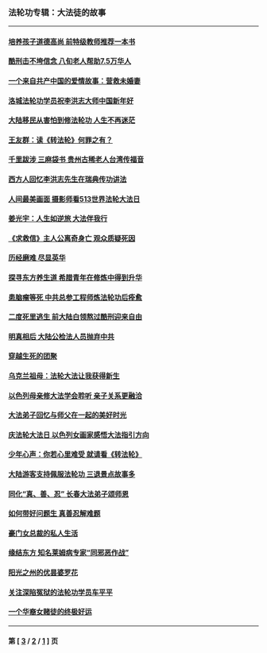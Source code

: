 ### 法轮功专辑：大法徒的故事
---
#### [培养孩子道德高尚 前特级教师推荐一本书](../../pages/nf1147481/n12938640.md?06070430) 
#### [酷刑击不垮信念 八旬老人帮助7.5万华人](../../pages/nf1147481/n12880712.md?06070430) 
#### [一个来自共产中国的爱情故事：营救未婚妻](../../pages/nf1147481/n12778386.md?06070430) 
#### [洛城法轮功学员祝李洪志大师中国新年好](../../pages/nf1147481/n12724685.md?06070430) 
#### [大陆移民从害怕到修法轮功 人生不再迷茫](../../pages/nf1147481/n12414325.md?06070430) 
#### [王友群：读《转法轮》何罪之有？](../../pages/nf1147481/n12408647.md?06070430) 
#### [千里跋涉 三麻袋书 贵州古稀老人台湾传福音](../../pages/nf1147481/n12198750.md?06070430) 
#### [西方人回忆李洪志先生在瑞典传功讲法](../../pages/nf1147481/n12099607.md?06070430) 
#### [人间最美画面 摄影师看513世界法轮大法日](../../pages/nf1147481/n12094118.md?06070430) 
#### [姜光宇：人生如逆旅 大法伴我行](../../pages/nf1147481/n12088664.md?06070430) 
#### [《求救信》主人公离奇身亡 观众质疑死因](../../pages/nf1147481/n11845215.md?06070430) 
#### [历经磨难 尽显英华](../../pages/nf1147481/n11723297.md?06070430) 
#### [探寻东方养生道 希腊青年在修炼中得到升华](../../pages/nf1147481/n11494502.md?06070430) 
#### [患脑瘤等死 中共总参工程师炼法轮功后痊愈](../../pages/nf1147481/n11466682.md?06070430) 
#### [二度死里逃生 前大陆白领熬过酷刑迎来自由](../../pages/nf1147481/n11368594.md?06070430) 
#### [明真相后 大陆公检法人员抛弃中共](../../pages/nf1147481/n11358618.md?06070430) 
#### [穿越生死的团聚](../../pages/nf1147481/n11258922.md?06070430) 
#### [乌克兰祖母：法轮大法让我获得新生](../../pages/nf1147481/n11269457.md?06070430) 
#### [以色列母亲修大法学会聆听 亲子关系更融洽](../../pages/nf1147481/n11268195.md?06070430) 
#### [大法弟子回忆与师父在一起的美好时光](../../pages/nf1147481/n11267759.md?06070430) 
#### [庆法轮大法日 以色列女画家感悟大法指引方向](../../pages/nf1147481/n11267735.md?06070430) 
#### [少年心声：你若心里难受 就请看《转法轮》](../../pages/nf1147481/n11267496.md?06070430) 
#### [大陆游客支持佩服法轮功 三退景点故事多](../../pages/nf1147481/n11267378.md?06070430) 
#### [同化“真、善、忍” 长春大法弟子颂师恩](../../pages/nf1147481/n11266497.md?06070430) 
#### [如何带好问题生 真善忍解难题](../../pages/nf1147481/n11243655.md?06070430) 
#### [豪门女总裁的私人生活](../../pages/nf1147481/n10127794.md?06070430) 
#### [缘结东方 知名莱姆病专家“同邪恶作战”](../../pages/nf1147481/n10682468.md?06070430) 
#### [阳光之州的优昙婆罗花](../../pages/nf1147481/n10546697.md?06070430) 
#### [关注深陷冤狱的法轮功学员车平平](../../pages/nf1147481/n10146883.md?06070430) 
#### [一个华裔女赌徒的终极好运](../../pages/nf1147481/n9147756.md?06070430) 

---
#### 第 [ [3](./3.md?06070430) / [2](./2.md?06070430) / [1](./1.md?06070430) ] 页

